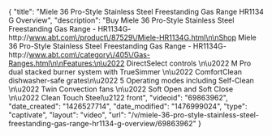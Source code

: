 {
    "title": "Miele 36 Pro-Style Stainless Steel Freestanding Gas Range HR1134 G Overview",
    "description": "Buy Miele 36 Pro-Style Stainless Steel Freestanding Gas Range - HR1134G- http:\/\/www.abt.com\/product\/87529\/Miele-HR1134G.html\n\nShop Miele 36 Pro-Style Stainless Steel Freestanding Gas Range - HR1134G- http:\/\/www.abt.com\/category\/405\/Gas-Ranges.html\n\nFeatures:\n\u2022 DirectSelect controls \n\u2022 M Pro dual stacked burner system with TrueSimmer \n\u2022 ComfortClean dishwasher-safe grates\n\u2022 5 Operating modes including Self-Clean \n\u2022 Twin Convection fans \n\u2022 Soft Open and Soft Close \n\u2022 Clean Touch Steel\u2122 front",
    "videoid": "69863962",
    "date_created": "1426527714",
    "date_modified": "1476999024",
    "type": "captivate",
    "layout": "video",
    "url": "\/v\/miele-36-pro-style-stainless-steel-freestanding-gas-range-hr1134-g-overview\/69863962"
}